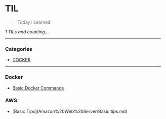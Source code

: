 # TIL

> Today I Learned

_1 TILs and counting..._

---

### Categories

* [DOCKER](#docker)

---

### Docker

- [Basic Docker Commands](docker/commands.md)

### AWS

- [Basic Tips](Amazon%20Web%20Server/Basic tips.md)
